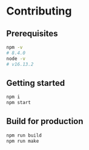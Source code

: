 # Contributing

## Prerequisites

```sh
npm -v
# 8.4.0
node -v
# v16.13.2
```

## Getting started

```sh
npm i
npm start
```

## Build for production

```sh
npm run build
npm run make
```

